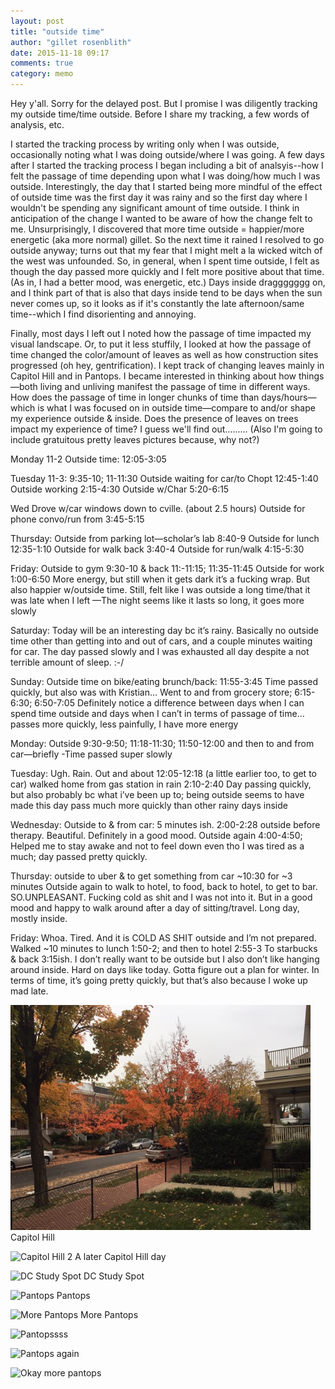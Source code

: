 ```yaml
---
layout: post
title: "outside time"
author: "gillet rosenblith"
date: 2015-11-18 09:17
comments: true
category: memo
---
```

Hey y'all. Sorry for the delayed post. But I promise I was diligently tracking my outside time/time outside. Before I share my tracking, a few words of analysis, etc.

I started the tracking process by writing only when I was outside, occasionally noting what I was doing outside/where I was going. A few days after I started the tracking process I began including a bit of analsyis--how I felt the passage of time depending upon what I was doing/how much I was outside. Interestingly, the day that I started being more mindful of the effect of outside time was the first day it was rainy and so the first day where I wouldn't be spending any significant amount of time outside. I think in anticipation of the change I wanted to be aware of how the change felt to me. Unsurprisingly, I discovered that more time outside = happier/more energetic (aka more normal) gillet. So the next time it rained I resolved to go outside anyway; turns out that my fear that I might melt a la wicked witch of the west was unfounded. So, in general, when I spent time outside, I felt as though the day passed more quickly and I felt more positive about that time. (As in, I had a better mood, was energetic, etc.) Days inside draggggggg on, and I think part of that is also that days inside tend to be days when the sun never comes up, so it looks as if it's constantly the late afternoon/same time--which I find disorienting and annoying.

Finally, most days I left out I noted how the passage of time impacted my visual landscape. Or, to put it less stuffily, I looked at how the passage of time changed the color/amount of leaves as well as how construction sites progressed (oh hey, gentrification). I kept track of changing leaves mainly in Capitol Hill and in Pantops. I became interested in thinking about how things—both living and unliving manifest the passage of time in different ways. How does the passage of time in longer chunks of time than days/hours—which is what I was focused on in outside time—compare to and/or shape my experience outside & inside. Does the presence of leaves on trees impact my experience of time? I guess we'll find out......... (Also I'm going to include gratuitous pretty leaves pictures because, why not?)

Monday 11-2
Outside time: 12:05-3:05

Tuesday 11-3:
9:35-10; 11-11:30
Outside waiting for car/to Chopt 12:45-1:40
Outside working 2:15-4:30
Outside w/Char 5:20-6:15

Wed
Drove w/car windows down to cville. (about 2.5 hours)
Outside for phone convo/run from 3:45-5:15

Thursday:
Outside from parking lot—scholar’s lab 8:40-9
Outside for lunch 12:35-1:10
Outside for walk back 3:40-4
Outside for run/walk 4:15-5:30

Friday:
Outside to gym 9:30-10 & back 11:-11:15; 11:35-11:45
Outside for work 1:00-6:50
More energy, but still when it gets dark it’s a fucking wrap. But also happier w/outside time. Still, felt like I was outside a long time/that it was late when I left
—The night seems like it lasts so long, it goes more slowly

Saturday:
Today will be an interesting day bc it’s rainy.
Basically no outside time other than getting into and out of cars, and a couple minutes waiting for car. The day passed slowly and I was exhausted all day despite a not terrible amount of sleep. :-/

Sunday:
Outside time on bike/eating brunch/back: 11:55-3:45
Time passed quickly, but also was with Kristian…
Went to and from grocery store; 6:15-6:30; 6:50-7:05
Definitely notice a difference between days when I can spend time outside and days when I can’t in terms of passage of time… passes more quickly, less painfully, I have more energy

Monday:
Outside 9:30-9:50; 11:18-11:30; 11:50-12:00
and then to and from car—briefly
-Time passed super slowly

Tuesday:
Ugh. Rain.
Out and about 12:05-12:18 (a little earlier too, to get to car)
walked home from gas station in rain 2:10-2:40
Day passing quickly, but also probably bc what i’ve been up to; being outside seems to have made this day pass much more quickly than other rainy days inside

Wednesday:
Outside to & from car: 5 minutes ish.
2:00-2:28 outside before therapy. Beautiful. Definitely in a good mood.
Outside again 4:00-4:50;
Helped me to stay awake and not to feel down even tho I was tired as a much; day passed pretty quickly.

Thursday:
outside to uber & to get something from car ~10:30 for ~3 minutes
Outside again to walk to hotel, to food, back to hotel, to get to bar. SO.UNPLEASANT. Fucking cold as shit and I was not into it. But in a good mood and happy to walk around after a day of sitting/travel. Long day, mostly inside.

Friday:
Whoa. Tired. And it is COLD AS SHIT outside and I’m not prepared. Walked ~10 minutes to lunch 1:50-2;
and then to hotel 2:55-3
To starbucks & back 3:15ish.
I don’t really want to be outside but I also don’t like hanging around inside. Hard on days like today. Gotta figure out a plan for winter. In terms of time, it’s going pretty quickly, but that’s also because I woke up mad late.

![Capitol Hill](images/memos/Capitol_Hill_1.JPG)
Capitol Hill

![Capitol Hill 2](/projects/praxis/images/memos/Cap_Hill_2.JPG)
A later Capitol Hill day

![DC Study Spot](projects/praxis/images/memos/study_spot.JPG)
DC Study Spot

![Pantops](projects/praxis/images/memos/Pantops_1.JPG)
Pantops

![More Pantops](projects/praxis/images/memos/Pantops_2.JPG)
More Pantops

![Pantopssss](projects/praxis/images/memos/Pantops_3.JPG)

![Pantops again](projects/praxis/images/memos/Pantops_4.JPG)

![Okay more pantops](projects/praxis/images/memos/Pantops_5.JPG)
